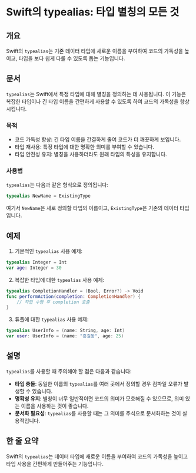 <!--
Meta Description: # Swift의 typealias: 타입 별칭의 모든 것 ## 개요 Swift의 `typealias`는 기존 데이터 타입에 새로운 이름을 부여하여 코드의 가독성을 높이고, 타입을 보다 쉽게 다룰 수 있도록 돕는 기능입니다. ## 문서 `typealias`는 Swift에...
Meta Keywords: typealias, 타입에, 이름을, 코드의, swift
-->

# Swift의 typealias: 타입 별칭의 모든 것

## 개요
Swift의 `typealias`는 기존 데이터 타입에 새로운 이름을 부여하여 코드의 가독성을 높이고, 타입을 보다 쉽게 다룰 수 있도록 돕는 기능입니다.

## 문서
`typealias`는 Swift에서 특정 타입에 대해 별칭을 정의하는 데 사용됩니다. 이 기능은 복잡한 타입이나 긴 타입 이름을 간편하게 사용할 수 있도록 하여 코드의 가독성을 향상시킵니다. 

### 목적
- 코드 가독성 향상: 긴 타입 이름을 간결하게 줄여 코드가 더 깨끗하게 보입니다.
- 타입 재사용: 특정 타입에 대한 명확한 의미를 부여할 수 있습니다.
- 타입 안전성 유지: 별칭을 사용하더라도 원래 타입의 특성을 유지합니다.

### 사용법
`typealias`는 다음과 같은 형식으로 정의됩니다:

```swift
typealias NewName = ExistingType
```

여기서 `NewName`은 새로 정의할 타입의 이름이고, `ExistingType`은 기존의 데이터 타입입니다.

## 예제
1. 기본적인 `typealias` 사용 예제:

```swift
typealias Integer = Int
var age: Integer = 30
```

2. 복잡한 타입에 대한 `typealias` 사용 예제:

```swift
typealias CompletionHandler = (Bool, Error?) -> Void
func performAction(completion: CompletionHandler) {
    // 작업 수행 후 completion 호출
}
```

3. 튜플에 대한 `typealias` 사용 예제:

```swift
typealias UserInfo = (name: String, age: Int)
var user: UserInfo = (name: "홍길동", age: 25)
```

## 설명
`typealias`를 사용할 때 주의해야 할 점은 다음과 같습니다:

- **타입 충돌**: 동일한 이름의 `typealias`를 여러 곳에서 정의할 경우 컴파일 오류가 발생할 수 있습니다.
- **명확성 유지**: 별칭이 너무 일반적이면 코드의 의미가 모호해질 수 있으므로, 의미 있는 이름을 사용하는 것이 좋습니다.
- **문서화 필요성**: `typealias`를 사용할 때는 그 의미를 주석으로 문서화하는 것이 실용적입니다.

## 한 줄 요약
Swift의 `typealias`는 데이터 타입에 새로운 이름을 부여하여 코드의 가독성을 높이고 타입 사용을 간편하게 만들어주는 기능입니다.